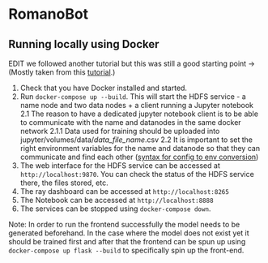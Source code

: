 # RomanoBot

## Running locally using Docker

EDIT we followed another tutorial but this was still a good starting point -> (Mostly taken from this [tutorial](https://bytemedirk.medium.com/setting-up-an-hdfs-cluster-with-docker-compose-a-step-by-step-guide-4541cd15b168).)

1. Check that you have Docker installed and started.
2. Run `docker-compose up --build`. This will start the HDFS service - a name node and two data nodes + a client running a Jupyter notebook
   2.1 The reason to have a dedicated jupyter notebook client is to be able to communicate with the name and datanodes in the same docker network
   2.1.1 Data used for training should be uploaded into jupyter/volumes/data/_data_file_name_.csv
   2.2 It is important to set the right environment variables for the name and datanode so that they can communicate and find each other ([syntax for config to env conversion](https://github.com/s22s/hadoop-docker))
3. The web interface for the HDFS service can be accessed at `http://localhost:9870`. You can check the status of the HDFS service there, the files stored, etc.
4. The ray dashboard can be accessed at `http://localhost:8265`
5. The Notebook can be accessed at `http://localhost:8888`
6. The services can be stopped using `docker-compose down`.

Note: In order to run the frontend successfully the model needs to be generated beforehand. In the case where the model does not exist yet it should be trained first and after that
the frontend can be spun up using `docker-compose up flask --build` to specifically spin up the front-end.
